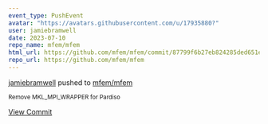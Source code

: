 ```yaml
---
event_type: PushEvent
avatar: "https://avatars.githubusercontent.com/u/17935880?"
user: jamiebramwell
date: 2023-07-10
repo_name: mfem/mfem
html_url: https://github.com/mfem/mfem/commit/87799f6b27eb824285ded651ee1249f4982fa65e
repo_url: https://github.com/mfem/mfem
---
```


<a href='https://github.com/jamiebramwell' target='_blank'>jamiebramwell</a> pushed to <a href='https://github.com/mfem/mfem' target='_blank'>mfem/mfem</a>

<small>Remove MKL_MPI_WRAPPER for Pardiso</small>

<a href='https://github.com/mfem/mfem/commit/87799f6b27eb824285ded651ee1249f4982fa65e' target='_blank'>View Commit</a>
